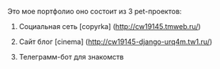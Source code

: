Это мое портфолио оно состоит из 3 pet-проектов:


1. Социальная сеть [copyrka] (http://cw19145.tmweb.ru/)

2. Сайт блог [cinema] (http://cw19145-django-urq4m.tw1.ru/)


3. Телеграмм-бот для знакомств
